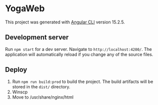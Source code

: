 # YogaWeb

This project was generated with [Angular CLI](https://github.com/angular/angular-cli) version 15.2.5.

## Development server

Run `npm start` for a dev server. Navigate to `http://localhost:4200/`. The application will automatically reload if you change any of the source files.

## Deploy

1. Run `npm run build:prod` to build the project. The build artifacts will be stored in the `dist/` directory.
2. Winscp
3. Move to /usr/share/nginx/html

